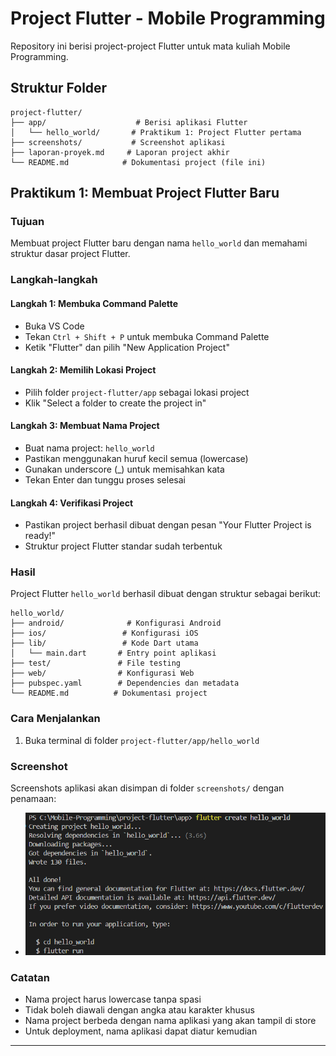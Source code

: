 # Project Flutter - Mobile Programming

Repository ini berisi project-project Flutter untuk mata kuliah Mobile Programming.

## Struktur Folder

```
project-flutter/
├── app/                    # Berisi aplikasi Flutter
│   └── hello_world/       # Praktikum 1: Project Flutter pertama
├── screenshots/           # Screenshot aplikasi
├── laporan-proyek.md     # Laporan project akhir
└── README.md            # Dokumentasi project (file ini)
```

## Praktikum 1: Membuat Project Flutter Baru

### Tujuan
Membuat project Flutter baru dengan nama `hello_world` dan memahami struktur dasar project Flutter.

### Langkah-langkah

#### Langkah 1: Membuka Command Palette
- Buka VS Code
- Tekan `Ctrl + Shift + P` untuk membuka Command Palette
- Ketik "Flutter" dan pilih "New Application Project"

#### Langkah 2: Memilih Lokasi Project
- Pilih folder `project-flutter/app` sebagai lokasi project
- Klik "Select a folder to create the project in"

#### Langkah 3: Membuat Nama Project
- Buat nama project: `hello_world`
- Pastikan menggunakan huruf kecil semua (lowercase)
- Gunakan underscore (_) untuk memisahkan kata
- Tekan Enter dan tunggu proses selesai

#### Langkah 4: Verifikasi Project
- Pastikan project berhasil dibuat dengan pesan "Your Flutter Project is ready!"
- Struktur project Flutter standar sudah terbentuk

### Hasil

Project Flutter `hello_world` berhasil dibuat dengan struktur sebagai berikut:

```
hello_world/
├── android/              # Konfigurasi Android
├── ios/                 # Konfigurasi iOS
├── lib/                 # Kode Dart utama
│   └── main.dart       # Entry point aplikasi
├── test/               # File testing
├── web/                # Konfigurasi Web
├── pubspec.yaml        # Dependencies dan metadata
└── README.md          # Dokumentasi project
```

### Cara Menjalankan

1. Buka terminal di folder `project-flutter/app/hello_world`

### Screenshot

Screenshots aplikasi akan disimpan di folder `screenshots/` dengan penamaan:
- ![alt text](image.png)

### Catatan

- Nama project harus lowercase tanpa spasi
- Tidak boleh diawali dengan angka atau karakter khusus
- Nama project berbeda dengan nama aplikasi yang akan tampil di store
- Untuk deployment, nama aplikasi dapat diatur kemudian

---
